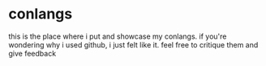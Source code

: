 # conlangs
this is the place where i put and showcase my conlangs. if you're wondering why i used github, i just felt like it. feel free to critique them and give feedback
